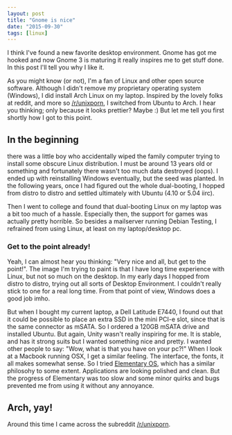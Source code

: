 ```yaml
---
layout: post
title: "Gnome is nice"
date: "2015-09-30"
tags: [linux]
---
```

I think I've found a new favorite desktop environment. Gnome has got me hooked and now Gnome 3 is maturing it really inspires me to get stuff done. In this post I'll tell you why I like it.

As you might know (or not), I'm a fan of Linux and other open source software. Although I didn't remove my proprietary operating system (Windows), I did install Arch Linux on my laptop. Inspired by the lovely folks at reddit, and more so [/r/unixporn](http://www.reddit.com/r/unixporn), I switched from Ubuntu to Arch. I hear you thinking; only because it looks prettier? Maybe :) But let me tell you first shortly how I got to this point.

## In the beginning
there was a little boy who accidentally wiped the family computer trying to install some obscure Linux distribution. I must be around 13 years old or something and fortunately there wasn't too much data destroyed (oops). I ended up with reinstalling Windows eventually, but the seed was planted. In the following years, once I had figured out the whole dual-booting, I hopped from distro to distro and settled ultimately with Ubuntu (4.10 or 5.04 iirc).

Then I went to college and found that dual-booting Linux on my laptop was a bit too much of a hassle. Especially then, the support for games was actually pretty horrible. So besides a mailserver running Debian Testing, I refrained from using Linux, at least on my laptop/desktop pc.

### Get to the point already!
Yeah, I can almost hear you thinking: "Very nice and all, but get to the point!". The image I'm trying to paint is that I have long time experience with Linux, but not so much on the desktop. In my early days I hopped from distro to distro, trying out all sorts of Desktop Environment. I couldn't really stick to one for a real long time. From that point of view, Windows does a good job imho.

But when I bought my current laptop, a Dell Latitude E7440, I found out that it could be possible to place an extra SSD in the mini PCI-e slot, since that is the same connector as mSATA. So I ordered a 120GB mSATA drive and installed Ubuntu. But again, Unity wasn't really inspiring for me. It is stable, and has it strong suits but I wanted something nice and pretty. I wanted other people to say: "Wow, what is that you have on your pc?!" When I look at a Macbook running OSX, I get a similar feeling. The interface, the fonts, it all makes somewhat sense. So I tried [Elementary OS](http://elementary.io), which has a similar philosohy to some extent. Applications are looking polished and clean. But the progress of Elementary was too slow and some minor quirks and bugs prevented me from using it without any annoyance.

## Arch, yay!
Around this time I came across the subreddit [/r/unixporn](http://www.reddit.com/r/unixporn).
